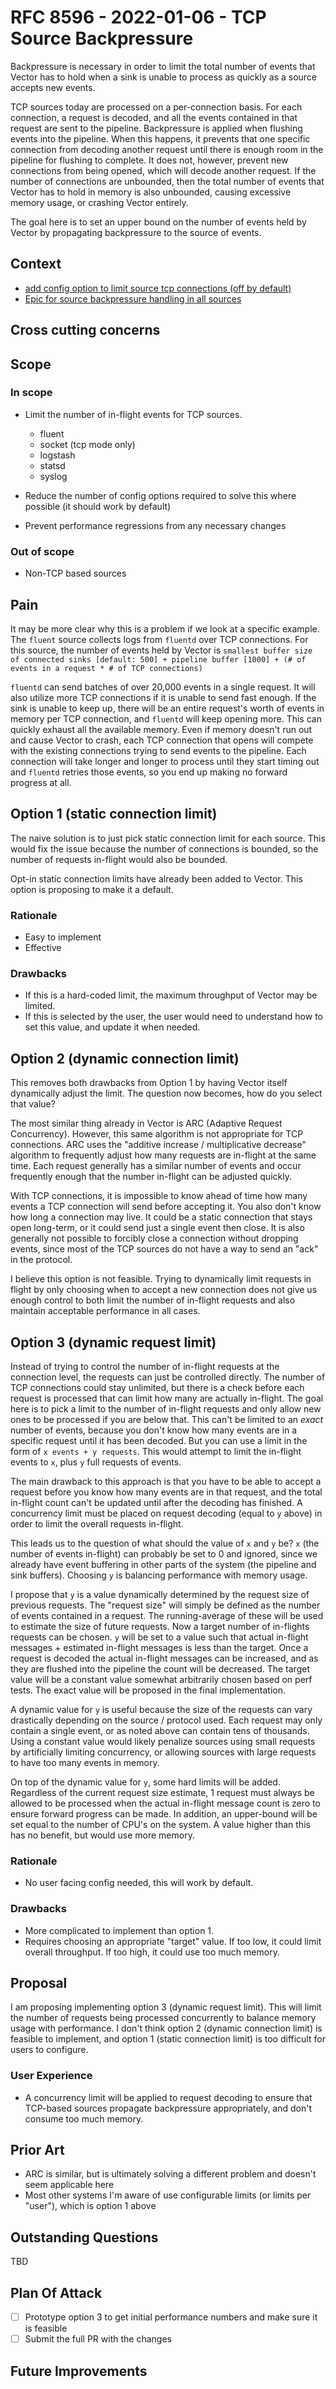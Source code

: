 # RFC 8596 - 2022-01-06 - TCP Source Backpressure

Backpressure is necessary in order to limit the total number of events that Vector has to hold when a sink is
unable to process as quickly as a source accepts new events.

TCP sources today are processed on a per-connection basis. For each connection, a request is decoded, and all the events
contained in that request are sent to the pipeline. Backpressure is applied when flushing events into the pipeline.
When this happens, it prevents that one specific connection from decoding another request until there is enough
room in the pipeline for flushing to complete. It does not, however, prevent new connections from being opened,
which will decode another request. If the number of connections are unbounded, then the total number of events that
Vector has to hold in memory is also unbounded, causing excessive memory usage, or crashing Vector entirely.

The goal here is to set an upper bound on the number of events held by Vector by propagating backpressure
to the source of events.

## Context

- [add config option to limit source tcp connections (off by default)](https://github.com/vectordotdev/vector/pull/10491)
- [Epic for source backpressure handling in all sources](https://github.com/vectordotdev/vector/issues/8820)

## Cross cutting concerns

## Scope

### In scope

- Limit the number of in-flight events for TCP sources.
  - fluent
  - socket (tcp mode only)
  - logstash
  - statsd
  - syslog

- Reduce the number of config options required to solve this where possible (it should work by default)
- Prevent performance regressions from any necessary changes

### Out of scope

- Non-TCP based sources

## Pain

It may be more clear why this is a problem if we look at a specific example. The `fluent` source collects logs from
`fluentd` over TCP connections. For this source, the number of events held by Vector is
`smallest buffer size of connected sinks [default: 500] + pipeline buffer [1000] + (# of events in a request * # of TCP connections)`

`fluentd` can send batches of over 20,000 events in a single request. It will also
utilize more TCP connections if it is unable to send fast enough. If the sink is unable to keep up, there will be
an entire request's worth of events in memory per TCP connection, and `fluentd` will keep opening more. This
can quickly exhaust all the available memory. Even if memory doesn't run out and cause Vector to crash, each
TCP connection that opens will compete with the existing connections trying to send events to the pipeline. Each
connection will take longer and longer to process until they start timing out and `fluentd` retries those events,
so you end up making no forward progress at all.

## Option 1 (static connection limit)

The naive solution is to just pick static connection limit for each source. This would fix the issue because the
number of connections is bounded, so the number of requests in-flight would also be bounded.

Opt-in static connection limits have already been added to Vector. This option is proposing to make it a default.

### Rationale

- Easy to implement
- Effective

### Drawbacks

- If this is a hard-coded limit, the maximum throughput of Vector may be limited.
- If this is selected by the user, the user would need to understand how to set this value, and update it when needed.

## Option 2 (dynamic connection limit)

This removes both drawbacks from Option 1 by having Vector itself dynamically adjust the limit. The question now becomes,
how do you select that value?

The most similar thing already in Vector is ARC (Adaptive Request Concurrency). However, this same algorithm is not
appropriate for TCP connections. ARC uses the "additive increase / multiplicative decrease" algorithm to frequently adjust
how many requests are in-flight at the same time. Each request generally has a similar number of events and occur
frequently enough that the number in-flight can be adjusted quickly.

With TCP connections, it is impossible to know ahead of time how many events a TCP connection will send before accepting it.
You also don't know how long a connection may live. It could be a static connection that stays open long-term, or it could send just a single event
then close. It is also generally not possible to forcibly close a connection without dropping events, since most of the
TCP sources do not have a way to send an "ack" in the protocol.

I believe this option is not feasible. Trying to dynamically limit requests in flight by only choosing when
to accept a new connection does not give us enough control to both limit the number of in-flight requests
and also maintain acceptable performance in all cases.

## Option 3 (dynamic request limit)

Instead of trying to control the number of in-flight requests at the connection level, the requests can just be controlled directly.
The number of TCP connections could stay unlimited, but there is a check before each request is processed that
can limit how many are actually in-flight. The goal here is to pick a limit to the number of in-flight requests and
only allow new ones to be processed if you are below that. This can't be limited to an _exact_ number of events, because you
don't know how many events are in a specific request until it has been decoded. But you can use a limit in the form of
`x events + y requests`. This would attempt to limit the in-flight events to `x`, plus `y` full requests of events.

The main drawback to this approach is that you have to be able to accept a request before you know how many events
are in that request, and the total in-flight count can't be updated until after the decoding has finished. A concurrency
limit must be placed on request decoding (equal to `y` above) in order to limit the overall requests in-flight.

This leads us to the question of what should the value of `x` and `y` be? `x` (the number of events in-flight) can probably
be set to 0 and ignored, since we already have event buffering in other parts of the system (the pipeline and sink buffers).
Choosing `y` is balancing performance with memory usage.

I propose that `y` is a value dynamically determined by the request size of previous requests.
The "request size" will simply be defined as the number of events contained in a request. The running-average of
these will be used to estimate the size of future requests. Now a target number of in-flights requests can be chosen.
`y` will be set to a value such that actual in-flight messages + estimated in-flight messages is less than the target.
Once a request is decoded the actual in-flight messages can be increased, and as they are flushed into the pipeline
the count will be decreased. The target value will be a constant value somewhat arbitrarily chosen based on perf tests.
The exact value will be proposed in the final implementation.

A dynamic value for `y` is useful because the size of the requests can vary drastically depending on the source / protocol used.
Each request may only contain a single event, or as noted above can contain tens of thousands. Using a constant
value would likely penalize sources using small requests by artificially limiting concurrency, or allowing
sources with large requests to have too many events in memory.

On top of the dynamic value for `y`, some hard limits will be added. Regardless of the current request size estimate,
1 request must always be allowed to be processed when the actual in-flight message count is zero to ensure forward
progress can be made. In addition, an upper-bound will be set equal to the number of CPU's on the system. A
value higher than this has no benefit, but would use more memory.

### Rationale

- No user facing config needed, this will work by default.

### Drawbacks

- More complicated to implement than option 1.
- Requires choosing an appropriate "target" value. If too low, it could limit overall throughput. If too high, it could use too much memory.

## Proposal

I am proposing implementing option 3 (dynamic request limit).
This will limit the number of requests being processed concurrently to balance memory usage with performance.
I don't think option 2 (dynamic connection limit) is feasible to implement, and option 1 (static connection limit) is
too difficult for users to configure.

### User Experience

- A concurrency limit will be applied to request decoding to ensure that TCP-based sources propagate backpressure appropriately, and don't consume too much memory.

## Prior Art

- ARC is similar, but is ultimately solving a different problem and doesn't seem applicable here
- Most other systems I'm aware of use configurable limits (or limits per "user"), which is option 1 above

## Outstanding Questions

TBD

## Plan Of Attack

- [ ] Prototype option 3 to get initial performance numbers and make sure it is feasible
- [ ] Submit the full PR with the changes

## Future Improvements
